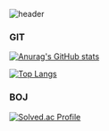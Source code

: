 
<!-- https://velog.io/@k00dj-19/Github-Readme-%EA%BE%B8%EB%AF%B8%EA%B8%B0-%EC%B4%9D%EC%A0%95%EB%A6%AC#%EC%99%84%EC%84%B1 -->
![header](https://capsule-render.vercel.app/api?type=slice&color=gradient&text=%20DongJin%20%20&height=200&fontSize=100)
### GIT
[![Anurag's GitHub stats](https://github-readme-stats.vercel.app/api?username=k00dj-19&count_private=true&show_icons=true&theme=gruvbox)](https://github.com/anuraghazra/github-readme-stats)

[![Top Langs](https://github-readme-stats.vercel.app/api/top-langs/?username=k00dj-19&theme=gruvbox)](https://github.com/anuraghazra/github-readme-stats)

### BOJ
[![Solved.ac Profile](http://mazassumnida.wtf/api/generate_badge?boj=rlaehdwls120)](https://solved.ac/k00dj-19)<br/>
